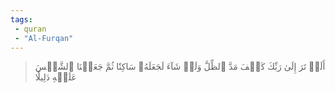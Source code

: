 ```yaml
---
tags: 
 - quran 
 - "Al-Furqan"
---
```


> أَلَمۡ تَرَ إِلَىٰ رَبِّكَ كَيۡفَ مَدَّ ٱلظِّلَّ وَلَوۡ شَآءَ لَجَعَلَهُۥ سَاكِنٗا ثُمَّ جَعَلۡنَا ٱلشَّمۡسَ عَلَيۡهِ دَلِيلٗا

